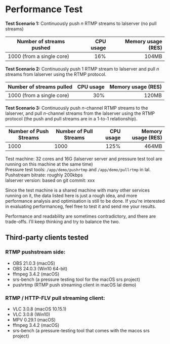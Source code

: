 # Performance Test
**Test Scenario 1:** Continuously push *n* RTMP streams to lalserver (no pull streams)

| Number of streams pushed  | CPU usage | Memory usage (RES) |
|---------------------------|----------:|-------------------:|
| 1000 (from a single core) |       16% |              104MB |

**Test Scenario 2:** Continuously push 1 RTMP stream to lalserver and pull *n* streams from lalserver using the RTMP protocol.

| Number of streams pulled  | CPU usage | Memory usage (RES) |
|---------------------------|----------:|-------------------:|
| 1000 (from a single core) |       30% |              120MB |

**Test Scenario 3:** Continuously push *n*-channel RTMP streams to the lalserver, and pull *n*-channel streams from the lalserver using the RTMP protocol (the push and pull streams are in a 1-to-1 relationship).

| Number of Push Streams | Number of Pull Streams | CPU usage | Memory usage (RES) |
|------------------------|------------------------|----------:|-------------------:|
| 1000                   | 1000                   |      125% |              464MB |

Test machine: 32 cores and 16G (lalserver server and pressure test tool are running on this machine at the same time)  
Pressure test tools: `/app/demo/pushrtmp` and `/app/demo/pullrtmp` in lal.  
Pushstream bitrate: roughly 200kbps  
lalserver version: based on git commit: xxx

Since the test machine is a shared machine with many other services running on it, the data listed here is just a rough idea, and more performance analysis and optimisation is still to be done. If you're interested in evaluating performanceg, feel free to test it and send me your results.

Performance and readability are sometimes contradictory, and there are trade-offs. I'll keep thinking and try to balance the two.

## Third-party clients tested

### RTMP pushstream side:
- OBS 21.0.3 (macOS)
- OBS 24.0.3 (Win10 64-bit)
- ffmpeg 3.4.2 (macOS)
- srs-bench (a pressure testing tool for the macOS srs project)
- pushrtmp (RTMP push streaming client in macOS lal demo)

### RTMP / HTTP-FLV pull streaming client:
- VLC 3.0.8 (macOS 10.15.1)
- VLC 3.0.8 (Win10)
- MPV 0.29.1 (macOS)
- ffmpeg 3.4.2 (macOS)
- srs-bench (a pressure-testing tool that comes with the macos srs project)
